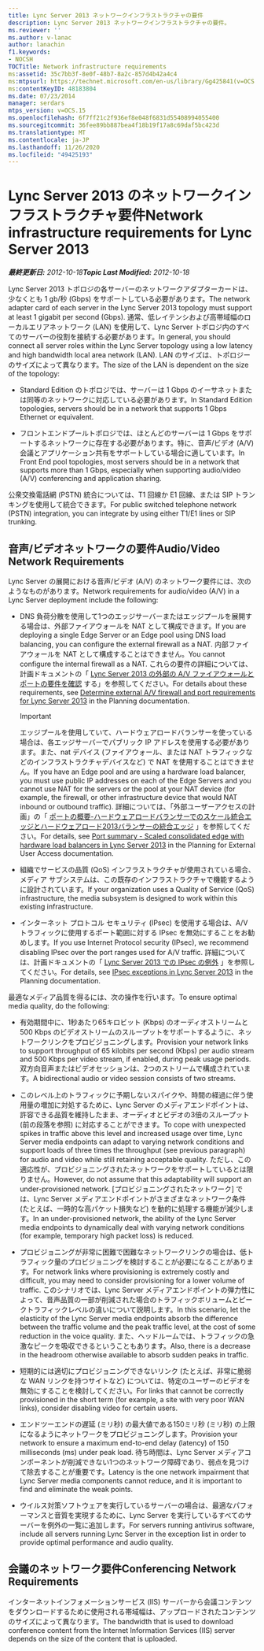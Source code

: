 ```yaml
---
title: Lync Server 2013 ネットワークインフラストラクチャの要件
description: Lync Server 2013 ネットワークインフラストラクチャの要件。
ms.reviewer: ''
ms.author: v-lanac
author: lanachin
f1.keywords:
- NOCSH
TOCTitle: Network infrastructure requirements
ms:assetid: 35c7bb3f-8e0f-48b7-8a2c-857d4b42a4c4
ms:mtpsurl: https://technet.microsoft.com/en-us/library/Gg425841(v=OCS.15)
ms:contentKeyID: 48183804
ms.date: 07/23/2014
manager: serdars
mtps_version: v=OCS.15
ms.openlocfilehash: 6f7ff21c2f936ef8e048f6831d55408994055400
ms.sourcegitcommit: 36fee89bb887bea4f18b19f17a8c69daf5bc423d
ms.translationtype: MT
ms.contentlocale: ja-JP
ms.lasthandoff: 11/26/2020
ms.locfileid: "49425193"
---
```

# <a name="network-infrastructure-requirements-for-lync-server-2013"></a><span data-ttu-id="d93a0-103">Lync Server 2013 のネットワークインフラストラクチャ要件</span><span class="sxs-lookup"><span data-stu-id="d93a0-103">Network infrastructure requirements for Lync Server 2013</span></span>

<div data-xmlns="http://www.w3.org/1999/xhtml">

<div class="topic" data-xmlns="http://www.w3.org/1999/xhtml" data-msxsl="urn:schemas-microsoft-com:xslt" data-cs="https://msdn.microsoft.com/">

<div data-asp="https://msdn2.microsoft.com/asp">



</div>

<div id="mainSection">

<div id="mainBody"><span data-ttu-id="d93a0-104">

<span> </span></span><span class="sxs-lookup"><span data-stu-id="d93a0-104">

<span> </span></span></span>

<span data-ttu-id="d93a0-105">_**最終更新日:** 2012-10-18_</span><span class="sxs-lookup"><span data-stu-id="d93a0-105">_**Topic Last Modified:** 2012-10-18_</span></span>

<span data-ttu-id="d93a0-106">Lync Server 2013 トポロジの各サーバーのネットワークアダプターカードは、少なくとも 1 gb/秒 (Gbps) をサポートしている必要があります。</span><span class="sxs-lookup"><span data-stu-id="d93a0-106">The network adapter card of each server in the Lync Server 2013 topology must support at least 1 gigabit per second (Gbps).</span></span> <span data-ttu-id="d93a0-107">通常、低レイテンシおよび高帯域幅のローカルエリアネットワーク (LAN) を使用して、Lync Server トポロジ内のすべてのサーバーの役割を接続する必要があります。</span><span class="sxs-lookup"><span data-stu-id="d93a0-107">In general, you should connect all server roles within the Lync Server topology using a low latency and high bandwidth local area network (LAN).</span></span> <span data-ttu-id="d93a0-108">LAN のサイズは、トポロジーのサイズによって異なります。</span><span class="sxs-lookup"><span data-stu-id="d93a0-108">The size of the LAN is dependent on the size of the topology:</span></span>

  - <span data-ttu-id="d93a0-109">Standard Edition のトポロジでは、サーバーは 1 Gbps のイーサネットまたは同等のネットワークに対応している必要があります。</span><span class="sxs-lookup"><span data-stu-id="d93a0-109">In Standard Edition topologies, servers should be in a network that supports 1 Gbps Ethernet or equivalent.</span></span>

  - <span data-ttu-id="d93a0-110">フロントエンドプールトポロジでは、ほとんどのサーバーは 1 Gbps をサポートするネットワークに存在する必要があります。特に、音声/ビデオ (A/V) 会議とアプリケーション共有をサポートしている場合に適しています。</span><span class="sxs-lookup"><span data-stu-id="d93a0-110">In Front End pool topologies, most servers should be in a network that supports more than 1 Gbps, especially when supporting audio/video (A/V) conferencing and application sharing.</span></span>

<span data-ttu-id="d93a0-111">公衆交換電話網 (PSTN) 統合については、T1 回線か E1 回線、または SIP トランキングを使用して統合できます。</span><span class="sxs-lookup"><span data-stu-id="d93a0-111">For public switched telephone network (PSTN) integration, you can integrate by using either T1/E1 lines or SIP trunking.</span></span>

<div>

## <a name="audiovideo-network-requirements"></a><span data-ttu-id="d93a0-112">音声/ビデオネットワークの要件</span><span class="sxs-lookup"><span data-stu-id="d93a0-112">Audio/Video Network Requirements</span></span>

<span data-ttu-id="d93a0-113">Lync Server の展開における音声/ビデオ (A/V) のネットワーク要件には、次のようなものがあります。</span><span class="sxs-lookup"><span data-stu-id="d93a0-113">Network requirements for audio/video (A/V) in a Lync Server deployment include the following:</span></span>

  - <span data-ttu-id="d93a0-114">DNS 負荷分散を使用して1つのエッジサーバーまたはエッジプールを展開する場合は、外部ファイアウォールを NAT として構成できます。</span><span class="sxs-lookup"><span data-stu-id="d93a0-114">If you are deploying a single Edge Server or an Edge pool using DNS load balancing, you can configure the external firewall as a NAT.</span></span> <span data-ttu-id="d93a0-115">内部ファイアウォールを NAT として構成することはできません。</span><span class="sxs-lookup"><span data-stu-id="d93a0-115">You cannot configure the internal firewall as a NAT.</span></span> <span data-ttu-id="d93a0-116">これらの要件の詳細については、計画ドキュメントの「 [Lync Server 2013 の外部の A/V ファイアウォールとポートの要件を確認](lync-server-2013-determine-external-a-v-firewall-and-port-requirements.md) する」を参照してください。</span><span class="sxs-lookup"><span data-stu-id="d93a0-116">For details about these requirements, see [Determine external A/V firewall and port requirements for Lync Server 2013](lync-server-2013-determine-external-a-v-firewall-and-port-requirements.md) in the Planning documentation.</span></span>
    
    <div>
    

    > [!IMPORTANT]  
    > <span data-ttu-id="d93a0-117">エッジプールを使用していて、ハードウェアロードバランサーを使っている場合は、各エッジサーバーでパブリック IP アドレスを使用する必要があります。また、nat デバイス (ファイアウォール、または NAT トラフィックなどのインフラストラクチャデバイスなど) で NAT を使用することはできません。</span><span class="sxs-lookup"><span data-stu-id="d93a0-117">If you have an Edge pool and are using a hardware load balancer, you must use public IP addresses on each of the Edge Servers and you cannot use NAT for the servers or the pool at your NAT device (for example, the firewall, or other infrastructure device that would NAT inbound or outbound traffic).</span></span> <span data-ttu-id="d93a0-118">詳細については、「外部ユーザーアクセスの計画」の「 <A href="lync-server-2013-port-summary-scaled-consolidated-edge-with-hardware-load-balancers.md">ポートの概要-ハードウェアロードバランサーでのスケール統合エッジとハードウェアロード2013バランサーの統合エッジ</A> 」を参照してください。</span><span class="sxs-lookup"><span data-stu-id="d93a0-118">For details, see <A href="lync-server-2013-port-summary-scaled-consolidated-edge-with-hardware-load-balancers.md">Port summary - Scaled consolidated edge with hardware load balancers in Lync Server 2013</A> in the Planning for External User Access documentation.</span></span>

    
    </div>

  - <span data-ttu-id="d93a0-119">組織でサービスの品質 (QoS) インフラストラクチャが使用されている場合、メディア サブシステムは、この既存のインフラストラクチャで機能するように設計されています。</span><span class="sxs-lookup"><span data-stu-id="d93a0-119">If your organization uses a Quality of Service (QoS) infrastructure, the media subsystem is designed to work within this existing infrastructure.</span></span>

  - <span data-ttu-id="d93a0-120">インターネット プロトコル セキュリティ (IPsec) を使用する場合は、A/V トラフィックに使用するポート範囲に対する IPsec を無効にすることをお勧めします。</span><span class="sxs-lookup"><span data-stu-id="d93a0-120">If you use Internet Protocol security (IPsec), we recommend disabling IPsec over the port ranges used for A/V traffic.</span></span> <span data-ttu-id="d93a0-121">詳細については、計画ドキュメントの「 [Lync Server 2013 での IPsec の例外](lync-server-2013-ipsec-exceptions.md) 」を参照してください。</span><span class="sxs-lookup"><span data-stu-id="d93a0-121">For details, see [IPsec exceptions in Lync Server 2013](lync-server-2013-ipsec-exceptions.md) in the Planning documentation.</span></span>

<span data-ttu-id="d93a0-122">最適なメディア品質を得るには、次の操作を行います。</span><span class="sxs-lookup"><span data-stu-id="d93a0-122">To ensure optimal media quality, do the following:</span></span>

  - <span data-ttu-id="d93a0-123">有効期間中に、1秒あたり65キロビット (Kbps) のオーディオストリームと 500 Kbps のビデオストリームのスループットをサポートするように、ネットワークリンクをプロビジョニングします。</span><span class="sxs-lookup"><span data-stu-id="d93a0-123">Provision your network links to support throughput of 65 kilobits per second (Kbps) per audio stream and 500 Kbps per video stream, if enabled, during peak usage periods.</span></span> <span data-ttu-id="d93a0-124">双方向音声またはビデオセッションは、2つのストリームで構成されています。</span><span class="sxs-lookup"><span data-stu-id="d93a0-124">A bidirectional audio or video session consists of two streams.</span></span>

  - <span data-ttu-id="d93a0-125">このレベル上のトラフィックに予期しないスパイクや、時間の経過に伴う使用量の増加に対処するために、Lync Server のメディアエンドポイントは、許容できる品質を維持したまま、オーディオとビデオの3倍のスループット (前の段落を参照) に対応することができます。</span><span class="sxs-lookup"><span data-stu-id="d93a0-125">To cope with unexpected spikes in traffic above this level and increased usage over time, Lync Server media endpoints can adapt to varying network conditions and support loads of three times the throughput (see previous paragraph) for audio and video while still retaining acceptable quality.</span></span> <span data-ttu-id="d93a0-126">ただし、この適応性が、プロビジョニングされたネットワークをサポートしているとは限りません。</span><span class="sxs-lookup"><span data-stu-id="d93a0-126">However, do not assume that this adaptability will support an under-provisioned network.</span></span> <span data-ttu-id="d93a0-127">[プロビジョニングされたネットワーク] では、Lync Server メディアエンドポイントがさまざまなネットワーク条件 (たとえば、一時的な高パケット損失など) を動的に処理する機能が減少します。</span><span class="sxs-lookup"><span data-stu-id="d93a0-127">In an under-provisioned network, the ability of the Lync Server media endpoints to dynamically deal with varying network conditions (for example, temporary high packet loss) is reduced.</span></span>

  - <span data-ttu-id="d93a0-128">プロビジョニングが非常に困難で困難なネットワークリンクの場合は、低トラフィック量のプロビジョニングを検討することが必要になることがあります。</span><span class="sxs-lookup"><span data-stu-id="d93a0-128">For network links where provisioning is extremely costly and difficult, you may need to consider provisioning for a lower volume of traffic.</span></span> <span data-ttu-id="d93a0-129">このシナリオでは、Lync Server メディアエンドポイントの弾力性によって、音声品質の一部が削減された場合のトラフィックボリュームとピークトラフィックレベルの違いについて説明します。</span><span class="sxs-lookup"><span data-stu-id="d93a0-129">In this scenario, let the elasticity of the Lync Server media endpoints absorb the difference between the traffic volume and the peak traffic level, at the cost of some reduction in the voice quality.</span></span> <span data-ttu-id="d93a0-130">また、ヘッドルームでは、トラフィックの急激なピークを吸収できるということもあります。</span><span class="sxs-lookup"><span data-stu-id="d93a0-130">Also, there is a decrease in the headroom otherwise available to absorb sudden peaks in traffic.</span></span>

  - <span data-ttu-id="d93a0-131">短期的には適切にプロビジョニングできないリンク (たとえば、非常に脆弱な WAN リンクを持つサイトなど) については、特定のユーザーのビデオを無効にすることを検討してください。</span><span class="sxs-lookup"><span data-stu-id="d93a0-131">For links that cannot be correctly provisioned in the short term (for example, a site with very poor WAN links), consider disabling video for certain users.</span></span>

  - <span data-ttu-id="d93a0-132">エンドツーエンドの遅延 (ミリ秒) の最大値である150ミリ秒 (ミリ秒) の上限になるようにネットワークをプロビジョニングします。</span><span class="sxs-lookup"><span data-stu-id="d93a0-132">Provision your network to ensure a maximum end-to-end delay (latency) of 150 milliseconds (ms) under peak load.</span></span> <span data-ttu-id="d93a0-133">待ち時間は、Lync Server メディアコンポーネントが削減できない1つのネットワーク障碍であり、弱点を見つけて除去することが重要です。</span><span class="sxs-lookup"><span data-stu-id="d93a0-133">Latency is the one network impairment that Lync Server media components cannot reduce, and it is important to find and eliminate the weak points.</span></span>

  - <span data-ttu-id="d93a0-134">ウイルス対策ソフトウェアを実行しているサーバーの場合は、最適なパフォーマンスと音質を実現するために、Lync Server を実行しているすべてのサーバーを例外の一覧に追加します。</span><span class="sxs-lookup"><span data-stu-id="d93a0-134">For servers running antivirus software, include all servers running Lync Server in the exception list in order to provide optimal performance and audio quality.</span></span>

</div>

<div>

## <a name="conferencing-network-requirements"></a><span data-ttu-id="d93a0-135">会議のネットワーク要件</span><span class="sxs-lookup"><span data-stu-id="d93a0-135">Conferencing Network Requirements</span></span>

<span data-ttu-id="d93a0-136">インターネットインフォメーションサービス (IIS) サーバーから会議コンテンツをダウンロードするために使用される帯域幅は、アップロードされたコンテンツのサイズによって異なります。</span><span class="sxs-lookup"><span data-stu-id="d93a0-136">The bandwidth that is used to download conference content from the Internet Information Services (IIS) server depends on the size of the content that is uploaded.</span></span>

<span data-ttu-id="d93a0-137"></div>

</div>

<span> </span>

</div>

</div>

</span><span class="sxs-lookup"><span data-stu-id="d93a0-137"></div>

</div>

<span> </span>

</div>

</div>

</span></span></div>

